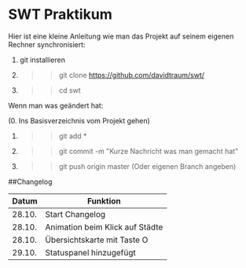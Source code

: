 # SWT Praktikum

Hier ist eine kleine Anleitung wie man das Projekt auf seinem eigenen Rechner synchronisiert:

1. git installieren
2. >> git clone https://github.com/davidtraum/swt/
3. >> cd swt

Wenn man was geändert hat:

(0. Ins Basisverzeichnis vom Projekt gehen)
1. >> git add *
1. >> git commit -m "Kurze Nachricht was man gemacht hat"
2. >> git push origin master (Oder eigenen Branch angeben)

##Changelog

Datum|Funktion
-----|--------
28.10.|Start Changelog
28.10.|Animation beim Klick auf Städte
28.10.|Übersichtskarte mit Taste O
29.10.|Statuspanel hinzugefügt
